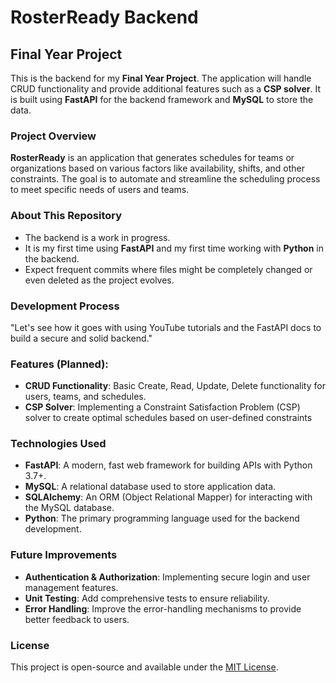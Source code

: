 # RosterReady Backend

## Final Year Project

This is the backend for my **Final Year Project**. The application will handle CRUD functionality and provide additional features such as a **CSP solver**. It is built using **FastAPI** for the backend framework and **MySQL** to store the data. 

### Project Overview

**RosterReady** is an application that generates schedules for teams or organizations based on various factors like availability, shifts, and other constraints. The goal is to automate and streamline the scheduling process to meet specific needs of users and teams.

### About This Repository

- The backend is a work in progress.
- It is my first time using **FastAPI** and my first time working with **Python** in the backend.
- Expect frequent commits where files might be completely changed or even deleted as the project evolves.

### Development Process

"Let's see how it goes with using YouTube tutorials and the FastAPI docs to build a secure and solid backend."

### Features (Planned):

- **CRUD Functionality**: Basic Create, Read, Update, Delete functionality for users, teams, and schedules.
- **CSP Solver**: Implementing a Constraint Satisfaction Problem (CSP) solver to create optimal schedules based on user-defined constraints

### Technologies Used

- **FastAPI**: A modern, fast web framework for building APIs with Python 3.7+.
- **MySQL**: A relational database used to store application data.
- **SQLAlchemy**: An ORM (Object Relational Mapper) for interacting with the MySQL database.
- **Python**: The primary programming language used for the backend development.

### Future Improvements

- **Authentication & Authorization**: Implementing secure login and user management features.
- **Unit Testing**: Add comprehensive tests to ensure reliability.
- **Error Handling**: Improve the error-handling mechanisms to provide better feedback to users.


### License

This project is open-source and available under the [MIT License](LICENSE).
